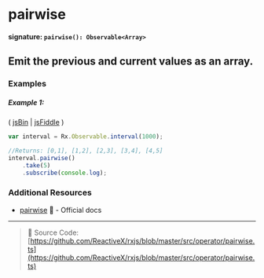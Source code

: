 # pairwise
#### signature: `pairwise(): Observable<Array>`

## Emit the previous and current values as an array.

### Examples

##### Example 1:

( [jsBin](http://jsbin.com/gumiyufaqi/1/edit?js,console) | [jsFiddle](https://jsfiddle.net/btroncone/8va47bq3/) )

```js
var interval = Rx.Observable.interval(1000);

//Returns: [0,1], [1,2], [2,3], [3,4], [4,5]
interval.pairwise()
	.take(5)
	.subscribe(console.log);
```

### Additional Resources
* [pairwise](http://reactivex.io/rxjs/class/es6/Observable.js~Observable.html#instance-method-pairwise) :newspaper: - Official docs

---
> :file_folder: Source Code:  [https://github.com/ReactiveX/rxjs/blob/master/src/operator/pairwise.ts](https://github.com/ReactiveX/rxjs/blob/master/src/operator/pairwise.ts)
